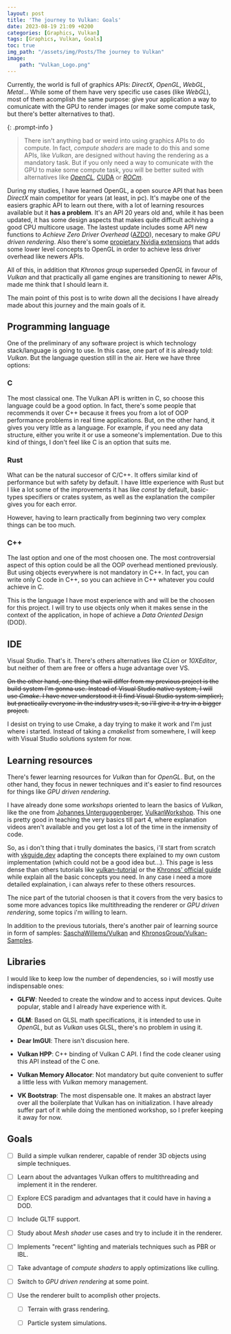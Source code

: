 ```yaml
---
layout: post
title: 'The journey to Vulkan: Goals'
date: 2023-08-19 21:09 +0200
categories: [Graphics, Vulkan]
tags: [Graphics, Vulkan, Goals]
toc: true
img_path: "/assets/img/Posts/The journey to Vulkan"
image: 
    path: "Vulkan_Logo.png"
---
```


Currently, the world is full of graphics APIs: *DirectX*, *OpenGL*, *WebGL*, *Metal*... While some of them have very specific use cases (like *WebGL*), most of them acomplish the same purpose: give your application a way to comunicate with the GPU to render images (or make some compute task, but there's better alternatives to that). 

{: .prompt-info }

> There isn't anything bad or weird into using graphics APIs to do compute. In fact, *compute shaders* are made to do this and some APIs, like *Vulkan*, are designed without having the rendering as a mandatory task. But if you only need a way to comunicate with the GPU to make some compute task, you will be better suited with alternatives like [*OpenCL*](https://www.khronos.org/opencl/), [CUDA](https://developer.nvidia.com/cuda-toolkit) or [*ROCm*](https://www.amd.com/es/graphics/servers-solutions-rocm).

During my studies, I have learned OpenGL, a open source API that has been *DirectX* main competitor for years (at least, in pc). It's maybe one of the easiers graphic API to learn out there, with a lot of learning resources available but it **has a problem**. It's an API 20 years old and, while it has been updated, it has some design aspects that makes quite difficult achiving a good CPU multicore usage. The lastest update includes some API new functions to *Achieve Zero Driver Overhead* ([AZDO](https://www.khronos.org/assets/uploads/developers/library/2014-gdc/Khronos-OpenGL-Efficiency-GDC-Mar14.pdf)), necesary to make *GPU driven rendering*. Also there's some [propietary Nvidia extensions](https://on-demand.gputechconf.com/siggraph/2015/presentation/SIG1512-Tristan-Lorach.pdf) that adds some lower level concepts to OpenGL in order to achieve less driver overhead like newers APIs. 

All of this, in addition that *Khronos group* superseded *OpenGL* in favour of *Vulkan* and that practically all game engines are transitioning to newer APIs, made me think that I should learn it.

The main point of this post is to write down all the decisions I have already made about this journey and the main goals of it. 

## Programming language

One of the preliminary of any software project is which technology stack/language is going to use. In this case, one part of it is already told: *Vulkan*. But the language question still in the air. Here we have three options: 

### C

The most classical one. The Vulkan API is written in C, so choose this language could be a good option. In fact, there's some people that recommends it over C++ because it frees you from a lot of OOP performance problems in real time applications. But, on the other hand, it gives you very little as a language. For example, if you need any data structure, either you write it or use a someone's implementation. Due to this kind of things, I don't feel like C is an option that suits me.

### Rust

What can be the natural succesor of C/C++. It offers similar kind of performance but with safety by default. I have little experience with Rust but I like a lot some of the improvements it has like *const* by default, basic-types specifiers or crates system, as well as the explanation the compiler gives you for each error. 

However, having to learn practically from beginning two very complex things can be too much. 

### C++

The last option and one of the most choosen one. The most controversial aspect of this option could be all the OOP overhead mentioned previously. But using objects everywhere is not mandatory in C++. In fact, you can write only C code in C++, so you can achieve in C++ whatever you could achieve in C. 

This is the language I have most experience with and will be the choosen for this project. I will try to use objects only when it makes sense in the context of the application, in hope of achieve a *Data Oriented Design* (DOD).

## IDE

Visual Studio. That's it. There's others alternatives like *CLion* or *10XEditor*, but neither of them are free or offers a huge advantage over VS. 

~~On the other hand, one thing that will differ from my previous project is the build system I'm gonna use. Instead of Visual Studio native system, I will use *Cmake*. I have never understood it (I find Visual Studio system simplier), but practically everyone in the industry uses it, so i'll give it a try in a bigger project.~~

I desist on trying to use Cmake, a day trying to make it work and I'm just where i started. Instead of taking a *cmakelist* from somewhere, I will keep with Visual Studio solutions system for now. 

## Learning resources

There's fewer learning resources for *Vulkan* than for *OpenGL*. But, on the other hand, they focus in newer techniques and it's easier to find resources for things like *GPU driven rendering*. 

I have already done some *workshops* oriented to learn the basics of *Vulkan*, like the one from [Johannes Unterguggenberger](https://www.cg.tuwien.ac.at/staff/JohannesUnterguggenberger.html), [VulkanWorkshop](https://github.com/cg-tuwien/VulkanWorkshop). This one is pretty good in teaching the very basics till part 4, where explanation videos aren't available and you get lost a lot of the time in the inmensity of code. 

So, as i don't thing that i trully dominates the basics, i'll start from scratch with [vkguide.dev](https://vkguide.dev/) adapting the concepts there explained to my own custom implementation (which could not be a good idea but...). This page is less dense than others tutorials like [vulkan-tutorial](https://vulkan-tutorial.com/) or the [Khronos' official guide](https://github.com/KhronosGroup/Vulkan-Guide) while explain all the basic concepts you need. In any case i need a more detailed explaination, i can always refer to these others resources. 

The nice part of the tutorial choosen is that it covers from the very basics to some more advances topics like multithreading the renderer or *GPU driven rendering*, some topics i'm willing to learn.

In addition to the previous tutorials, there's another pair of learning source in form of samples: [SaschaWillems/Vulkan](https://github.com/SaschaWillems/Vulkan) and [KhronosGroup/Vulkan-Samples](https://github.com/KhronosGroup/Vulkan-Samples).

## Libraries

I would like to keep low the number of dependencies, so i will mostly use indispensable  ones:

- **GLFW**: Needed to create the window and to access input devices. Quite popular, stable and I already have experience with it.

- **GLM**: Based on GLSL math specifications, it is intended to use in *OpenGL*, but as *Vulkan* uses GLSL, there's no problem in using it. 

- **Dear ImGUI**: There isn't discusion here. 

- **Vulkan HPP**: C++ binding of Vulkan C API. I find the code cleaner using this API instead of the C one.

- **Vulkan Memory Allocator**: Not mandatory but quite convenient to suffer a little less with *Vulkan* memory management.

- **VK Bootstrap**: The most dispensable one. It makes an abstract layer over all the boilerplate that Vulkan has on initialization. I have already suffer part of it while doing the mentioned workshop, so I prefer keeping it away for now. 

## Goals

- [ ] Build a simple vulkan renderer, capable of render 3D objects using simple techniques.

- [ ] Learn about the advantages Vulkan offers to multithreading and implement it in the renderer.

- [ ] Explore ECS paradigm and advantages that it could have in having a DOD.

- [ ] Include GLTF support.

- [ ] Study about *Mesh shader* use cases and try to include it in the renderer. 

- [ ] Implements "recent" lighting and materials techniques such as PBR or IBL.

- [ ] Take advantage of *compute shaders* to apply optimizations like culling.

- [ ] Switch to *GPU driven rendering* at some point.

- [ ] Use the renderer built to acomplish other projects.
  
  - [ ] Terrain with grass rendering.
  
  - [ ] Particle system simulations.
